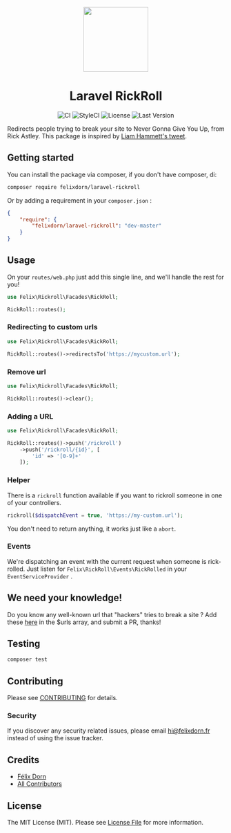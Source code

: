 <p align="center">
    <a href="https://github.com/felixdorn/laravel-rickrollf">
        <img src="https://res.cloudinary.com/dy3jxhiba/image/upload/v1589534220/Screenshot_from_2020-05-15_11-12-52_1_hlj5aj.png" width="150" alt="">
    </a>
    <h1 align="center">
        Laravel RickRoll
    </h1>
    <p align="center">
        <img src="https://github.com/felixdorn/laravel-rickroll/workflows/CI/badge.svg?branch=master" alt="CI" />
       <img src="https://github.styleci.io/repos/264041666/shield?branch=master&style=flat" alt="StyleCI">
        <img src="https://img.shields.io/packagist/l/felixdorn/laravel-rickroll" alt="License" />
        <img src="https://img.shields.io/packagist/v/felixdorn/laravel-rickroll" alt="Last Version" />
    </p>
</p>

Redirects people trying to break your site to Never Gonna Give You Up, from Rick Astley. This package is inspired by [Liam Hammett's tweet](https://twitter.com/LiamHammett/status/1260984553570570240).


## Getting started
You can install the package via composer, if you don't have composer, di:

```bash
composer require felixdorn/laravel-rickroll
```
Or by adding a requirement in your `composer.json` :
```json
{
    "require": {
        "felixdorn/laravel-rickroll": "dev-master"
    }
}
```


## Usage
On your `routes/web.php` just add this single line, and we'll handle the rest for you!

```php
use Felix\Rickroll\Facades\RickRoll;

RickRoll::routes();
```

### Redirecting to custom urls
```php
use Felix\Rickroll\Facades\RickRoll;

RickRoll::routes()->redirectsTo('https://mycustom.url');
```

### Remove url
```php
use Felix\Rickroll\Facades\RickRoll;

RickRoll::routes()->clear();
```

### Adding a URL
```php
use Felix\Rickroll\Facades\RickRoll;

RickRoll::routes()->push('/rickroll')
    ->push('/rickroll/{id}', [
        'id' => '[0-9]+'
    ]);
```

### Helper
There is a `rickroll` function available if you want to rickroll someone in one of your controllers.

```php
rickroll($dispatchEvent = true, 'https://my-custom.url');
```
You don't need to return anything, it works just like a `abort`.


### Events
We're dispatching an event with the current request when someone is rick-rolled.
Just listen for `Felix\RickRoll\Events\RickRolled` in your `EventServiceProvider` .

## We need your knowledge!
Do you know any well-known url that "hackers" tries to break a site ?
Add these [here](src/LaravelRickRoll.php) in the $urls array, and submit a PR, thanks! 

## Testing
``` bash
composer test
```

## Contributing

Please see [CONTRIBUTING](.github/CONTRIBUTING.md) for details.

### Security

If you discover any security related issues, please email hi@felixdorn.fr instead of using the issue tracker.

## Credits

- [Félix Dorn](https://github.com/felixdorn)
- [All Contributors](../../contributors)

## License

The MIT License (MIT). Please see [License File](LICENSE) for more information.
